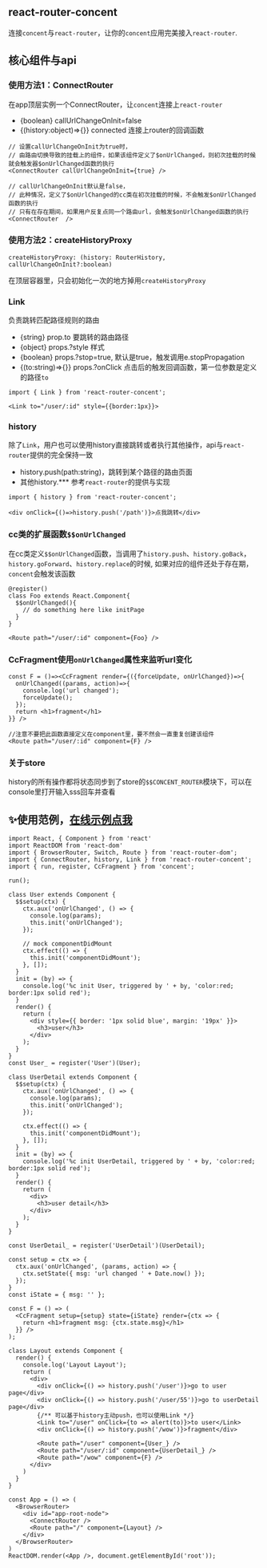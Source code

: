 ## react-router-concent
连接`concent`与`react-router`，让你的`concent`应用完美接入`react-router`.

## 核心组件与api
### 使用方法1：ConnectRouter
在app顶层实例一个ConnectRouter，让`concent`连接上`react-router`
* {boolean} callUrlChangeOnInit=false
* {(history:object)=>{}} connected 连接上router的回调函数
```
// 设置callUrlChangeOnInit为true时，
// 由路由切换导致的挂载上的组件，如果该组件定义了$onUrlChanged，则初次挂载的时候就会触发器$onUrlChanged函数的执行
<ConnectRouter callUrlChangeOnInit={true} />

// callUrlChangeOnInit默认是false，
// 此种情况，定义了$onUrlChanged的cc类在初次挂载的时候，不会触发$onUrlChanged函数的执行
// 只有在存在期间，如果用户反复点同一个路由url，会触发$onUrlChanged函数的执行
<ConnectRouter  />
```

### 使用方法2：createHistoryProxy
```
createHistoryProxy: (history: RouterHistory, callUrlChangeOnInit?:boolean)
```
在顶层容器里，只会初始化一次的地方掉用`createHistoryProxy`

### Link
负责跳转匹配路径规则的路由
* {string} prop.to 要跳转的路由路径
* {object} props.?style 样式
* {boolean} props.?stop=true, 默认是true，触发调用e.stopPropagation
* {(to:string)=>{}} props.?onClick 点击后的触发回调函数，第一位参数是定义的路径`to`
```
import { Link } from 'react-router-concent';

<Link to="/user/:id" style={{border:1px}}>
```
### history
除了`Link`，用户也可以使用history直接跳转或者执行其他操作，api与`react-router`提供的完全保持一致
* history.push(path:string)，跳转到某个路径的路由页面
* 其他history.*** 参考`react-router`的提供与实现
```
import { history } from 'react-router-concent';

<div onClick={()=>history.push('/path')}>点我跳转</div>
```
### cc类的扩展函数`$$onUrlChanged`
在cc类定义`$$onUrlChanged`函数，当调用了`history.push`、`history.goBack`，`history.goForward`、`history.replace`的时候, 如果对应的组件还处于存在期，`concent`会触发该函数
```
@register()
class Foo extends React.Component{
  $$onUrlChanged(){
    // do something here like initPage
  }
}

<Route path="/user/:id" component={Foo} />
```
### CcFragment使用`onUrlChanged`属性来监听url变化
```
const F = ()=><CcFragment render={({forceUpdate, onUrlChanged})=>{
  onUrlChanged((params, action)=>{
    console.log('url changed');
    forceUpdate();
  });
  return <h1>fragment</h1>
}} />

//注意不要把此函数直接定义在component里，要不然会一直重复创建该组件
<Route path="/user/:id" component={F} />
```
### 关于store
history的所有操作都将状态同步到了store的`$$CONCENT_ROUTER`模块下，可以在console里打开输入sss回车并查看

## ✨使用范例，[在线示例点我](https://stackblitz.com/edit/cc-react-router-concent?file=index.js)
```
import React, { Component } from 'react'
import ReactDOM from 'react-dom'
import { BrowserRouter, Switch, Route } from 'react-router-dom';
import { ConnectRouter, history, Link } from 'react-router-concent';
import { run, register, CcFragment } from 'concent';

run();

class User extends Component {
  $$setup(ctx) {
    ctx.aux('onUrlChanged', () => {
      console.log(params);
      this.init('onUrlChanged');
    });

    // mock componentDidMount
    ctx.effect(() => {
      this.init('componentDidMount');
    }, []);
  }
  init = (by) => {
    console.log('%c init User, triggered by ' + by, 'color:red; border:1px solid red');
  }
  render() {
    return (
      <div style={{ border: '1px solid blue', margin: '19px' }}>
        <h3>user</h3>
      </div>
    );
  }
}
const User_ = register('User')(User);

class UserDetail extends Component {
  $$setup(ctx) {
    ctx.aux('onUrlChanged', () => {
      console.log(params);
      this.init('onUrlChanged');
    });

    ctx.effect(() => {
      this.init('componentDidMount');
    }, []);
  }
  init = (by) => {
    console.log('%c init UserDetail, triggered by ' + by, 'color:red; border:1px solid red');
  }
  render() {
    return (
      <div>
        <h3>user detail</h3>
      </div>
    );
  }
}

const UserDetail_ = register('UserDetail')(UserDetail);

const setup = ctx => {
  ctx.aux('onUrlChanged', (params, action) => {
    ctx.setState({ msg: 'url changed ' + Date.now() });
  });
}
const iState = { msg: '' };

const F = () => (
  <CcFragment setup={setup} state={iState} render={ctx => {
    return <h1>fragment msg: {ctx.state.msg}</h1>
  }} />
);

class Layout extends Component {
  render() {
    console.log('Layout Layout');
    return (
      <div>
        <div onClick={() => history.push('/user')}>go to user page</div>
        <div onClick={() => history.push('/user/55')}>go to userDetail page</div>
        {/** 可以基于history主动push，也可以使用Link */}
        <Link to="/user" onClick={to => alert(to)}>to user</Link>
        <div onClick={() => history.push('/wow')}>fragment</div>

        <Route path="/user" component={User_} />
        <Route path="/user/:id" component={UserDetail_} />
        <Route path="/wow" component={F} />
      </div>
    )
  }
}

const App = () => (
  <BrowserRouter>
    <div id="app-root-node">
      <ConnectRouter />
      <Route path="/" component={Layout} />
    </div>
  </BrowserRouter>
)
ReactDOM.render(<App />, document.getElementById('root'));
```
